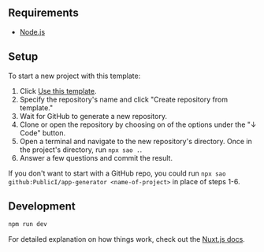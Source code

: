 ## Requirements

-   [Node.js](https://nodejs.org/)

## Setup

To start a new project with this template:

1. Click [Use this template](https://github.com/PublicI/app-generator/generate).
2. Specify the repository's name and click "Create repository from template."
3. Wait for GitHub to generate a new repository.
4. Clone or open the repository by choosing on of the options under the "↓ Code" button.
5. Open a terminal and navigate to the new repository's directory. Once in the project's directory, run `npx sao .`.
6. Answer a few questions and commit the result.

If you don't want to start with a GitHub repo, you could run `npx sao github:PublicI/app-generator <name-of-project>` in place of steps 1-6.

## Development

```sh
npm run dev
```

For detailed explanation on how things work, check out the [Nuxt.js docs](https://github.com/nuxt/nuxt.js).
